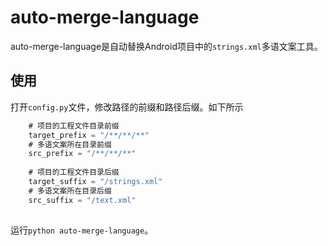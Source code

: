 # auto-merge-language

auto-merge-language是自动替换Android项目中的`strings.xml`多语文案工具。

## 使用

打开`config.py`文件，修改路径的前缀和路径后缀。如下所示

```java
    # 项目的工程文件目录前缀
    target_prefix = "/**/**/**"
    # 多语文案所在目录前缀
    src_prefix = "/**/**/**"
    
    # 项目的工程文件目录后缀
    target_suffix = "/strings.xml"
    # 多语文案所在目录后缀
    src_suffix = "/text.xml"
    
``` 

运行`python auto-merge-language`。
